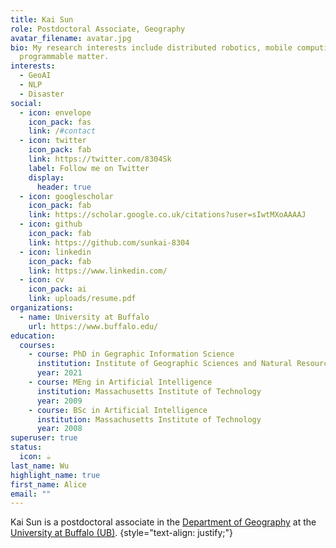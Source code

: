 ```yaml
---
title: Kai Sun
role: Postdoctoral Associate, Geography
avatar_filename: avatar.jpg
bio: My research interests include distributed robotics, mobile computing and
  programmable matter.
interests:
  - GeoAI
  - NLP
  - Disaster
social:
  - icon: envelope
    icon_pack: fas
    link: /#contact
  - icon: twitter
    icon_pack: fab
    link: https://twitter.com/8304Sk
    label: Follow me on Twitter
    display:
      header: true
  - icon: googlescholar
    icon_pack: fab
    link: https://scholar.google.co.uk/citations?user=sIwtMXoAAAAJ
  - icon: github
    icon_pack: fab
    link: https://github.com/sunkai-8304
  - icon: linkedin
    icon_pack: fab
    link: https://www.linkedin.com/
  - icon: cv
    icon_pack: ai
    link: uploads/resume.pdf
organizations:
  - name: University at Buffalo
    url: https://www.buffalo.edu/
education:
  courses:
    - course: PhD in Gegraphic Information Science
      institution: Institute of Geographic Sciences and Natural Resources Research, CAS
      year: 2021
    - course: MEng in Artificial Intelligence
      institution: Massachusetts Institute of Technology
      year: 2009
    - course: BSc in Artificial Intelligence
      institution: Massachusetts Institute of Technology
      year: 2008
superuser: true
status:
  icon: ☕️
last_name: Wu
highlight_name: true
first_name: Alice
email: ""
---
```

Kai Sun is a postdoctoral associate in the [Department of Geography](https://www.buffalo.edu/cas/geography.html) at the [University at Buffalo (UB)](https://www.buffalo.edu/).
{style="text-align: justify;"}